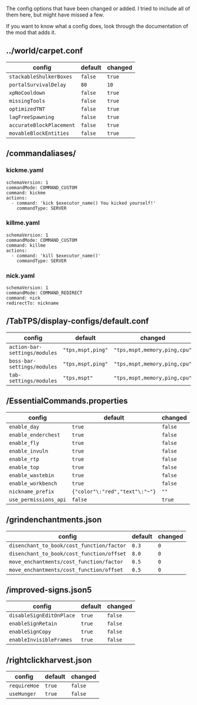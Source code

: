 The config options that have been changed or added. I tried to include all of them here, but might have missed a few.

If you want to know what a config does, look through the documentation of the mod that adds it.

## ../world/carpet.conf

| config | default | changed |
| --- | --- | --- |
| `stackableShulkerBoxes` | `false` | `true` |
| `portalSurvivalDelay` | `80` | `10` |
| `xpNoCooldown` | `false` | `true` |
| `missingTools` | `false` | `true` |
| `optimizedTNT` | `false` | `true` |
| `lagFreeSpawning` | `false` | `true` |
| `accurateBlockPlacement` | `false` | `true` |
| `movableBlockEntities` | `false` | `true` |

## /commandaliases/

### kickme.yaml

```
schemaVersion: 1
commandMode: COMMAND_CUSTOM
command: kickme
actions:
  - command: 'kick $executor_name() You kicked yourself!'
    commandType: SERVER
```

### killme.yaml

```
schemaVersion: 1
commandMode: COMMAND_CUSTOM
command: killme
actions:
  - command: 'kill $executor_name()'
    commandType: SERVER
```

### nick.yaml

```
schemaVersion: 1
commandMode: COMMAND_REDIRECT
command: nick
redirectTo: nickname
```

## /TabTPS/display-configs/default.conf

| config | default | changed |
| --- | --- | --- |
| `action-bar-settings/modules` | `"tps,mspt,ping"` | `"tps,mspt,memory,ping,cpu"` |
| `boss-bar-settings/modules` | `"tps,mspt,ping"` | `"tps,mspt,memory,ping,cpu"` |
| `tab-settings/modules` | `"tps,mspt"` | `"tps,mspt,memory,ping,cpu"` |

## /EssentialCommands.properties

| config | default | changed |
| --- | --- | --- |
| `enable_day` | `true` | `false` |
| `enable_enderchest` | `true` | `false` |
| `enable_fly` | `true` | `false` |
| `enable_invuln` | `true` | `false` |
| `enable_rtp` | `true` | `false` |
| `enable_top` | `true` | `false` |
| `enable_wastebin` | `true` | `false` |
| `enable_workbench` | `true` | `false` |
| `nickname_prefix` | `{"color"\:"red","text"\:"~"}` | `""` |
| `use_permissions_api` | `false` | `true` |

## /grindenchantments.json

| config | default | changed |
| --- | --- | --- |
| `disenchant_to_book/cost_function/factor` | `0.3` | `0` |
| `disenchant_to_book/cost_function/offset` | `8.0` | `0` |
| `move_enchantments/cost_function/factor` | `0.5` | `0` |
| `move_enchantments/cost_function/offset` | `0.5` | `0` |

## /improved-signs.json5

| config | default | changed |
| --- | --- | --- |
| `disableSignEditOnPlace` | `true` | `false` |
| `enableSignRetain` | `true` | `false` |
| `enableSignCopy` | `true` | `false` |
| `enableInvisibleFrames` | `true` | `false` |

## /rightclickharvest.json

| config | default | changed |
| --- | --- | --- |
| `requireHoe` | `true` | `false` |
| `useHunger` | `true` | `false` |
